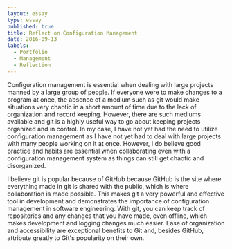 ```yaml
---
layout: essay
type: essay
published: true
title: Reflect on Configuration Management
date: 2016-09-13
labels:
  - Portfolio
  - Management
  - Reflection
---
```

Configuration management is essential when dealing with large projects manned by a large group of people. If everyone were to make changes to a program at once, the absence of a medium such as git would make situations very chaotic in a short amount of time due to the lack of organization and record keeping. However, there are such mediums available and git is a highly useful way to go about keeping projects organized and in control. In my case, I have not yet had the need to utilize configuration management as I have not yet had to deal with large projects with many people working on it at once. However, I do believe good practice and habits are essential when collaborating even with a configuration management system as things can still get chaotic and disorganized.

I believe git is popular because of GitHub because GitHub is the site where everything made in git is shared with the public, which is where collaboration is made possible. This makes git a very powerful and effective tool in development and demonstrates the importance of configuration management in software engineering. With git, you can keep track of repositories and any changes that you have made, even offline, which makes development and logging changes much easier. Ease of organization and accessibility are exceptional benefits to Git and, besides GitHub, attribute greatly to Git's popularity on their own.   
